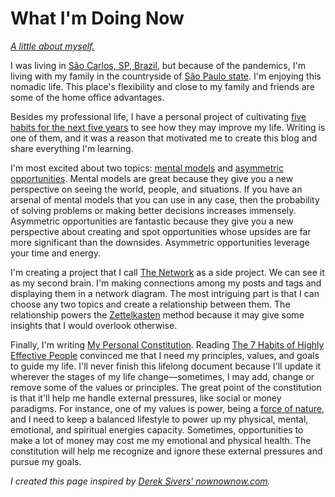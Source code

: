 # What I'm Doing Now

_[A little about myself.](/me)_

I was living in [São Carlos, SP, Brazil](https://www.google.com.br/maps/place/S%C3%A3o+Carlos,+State+of+S%C3%A3o+Paulo/@-22.0184565,-47.9311626,13z/data=!3m1!4b1!4m5!3m4!1s0x94b87726bb9dd181:0xd9d7d71505999bc!8m2!3d-22.0087082!4d-47.8909263), but because of the pandemics, I'm living with my family in the countryside of [São Paulo state](https://www.google.com/maps/place/State+of+S%C3%A3o+Paulo/@-22.5254297,-50.8848527,7z/data=!3m1!4b1!4m5!3m4!1s0x94ce597d462f58ad:0x1e5241e2e17b7c17!8m2!3d-23.5431786!4d-46.6291845). I'm enjoying this nomadic life. This place's flexibility and close to my family and friends are some of the home office advantages.

Besides my professional life, I have a personal project of cultivating [five habits for the next five years](/five-habits-for-the-next-five-years) to see how they may improve my life. Writing is one of them, and it was a reason that motivated me to create this blog and share everything I'm learning.

I'm most excited about two topics: [mental models](/tags/mental-models) and [asymmetric opportunities](/zettel/asymmetric-opportunity). Mental models are great because they give you a new perspective on seeing the world, people, and situations. If you have an arsenal of mental models that you can use in any case, then the probability of solving problems or making better decisions increases immensely. Asymmetric opportunities are fantastic because they give you a new perspective about creating and spot opportunities whose upsides are far more significant than the downsides. Asymmetric opportunities leverage your time and energy.

I'm creating a project that I call [The Network](/network) as a side project. We can see it as my second brain. I'm making connections among my posts and tags and displaying them in a network diagram. The most intriguing part is that I can choose any two topics and create a relationship between them. The relationship powers the [Zettelkasten](/zettelkasten) method because it may give some insights that I would overlook otherwise.

Finally, I'm writing [My Personal Constitution](/mpc). Reading [The 7 Habits of Highly Effective People](/t7hhep) convinced me that I need my principles, values, and goals to guide my life. I'll never finish this lifelong document because I'll update it wherever the stages of my life change—sometimes, I may add, change or remove some of the values or principles. The great point of the constitution is that it'll help me handle external pressures, like social or money paradigms. For instance, one of my values is power, being a [force of nature](https://blog.samaltman.com/how-to-be-successful), and I need to keep a balanced lifestyle to power up my physical, mental, emotional, and spiritual energies capacity. Sometimes, opportunities to make a lot of money may cost me my emotional and physical health. The constitution will help me recognize and ignore these external pressures and pursue my goals.

_I created this page inspired by [Derek Sivers' nownownow.com](https://nownownow.com/about)._
